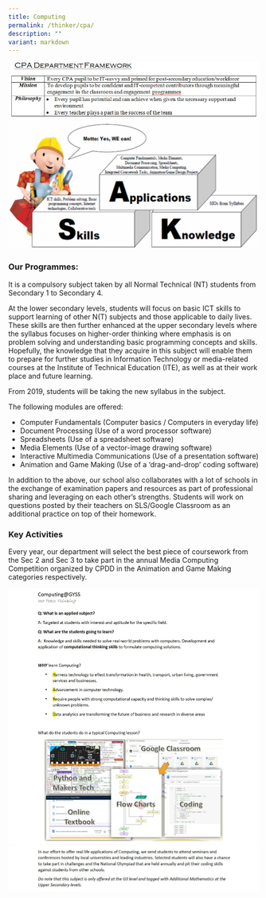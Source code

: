 ```yaml
---
title: Computing
permalink: /thinker/cpa/
description: ""
variant: markdown
---
```

![](/images/Student%20Thinker/CPA1.jpg)
![](/images/Student%20Thinker/CPA-2.png)

### Our Programmes:

It is a compulsory subject taken by all Normal Technical (NT) students from Secondary 1 to Secondary 4.

At the lower secondary levels, students will focus on basic ICT skills to support learning of other N(T) subjects and those applicable to daily lives. These skills are then further enhanced at the upper secondary levels where the syllabus focuses on higher-order thinking where emphasis is on problem solving and understanding basic programming concepts and skills. Hopefully, the knowledge that they acquire in this subject will enable them to prepare for further studies in Information Technology or media-related courses at the Institute of Technical Education (ITE), as well as at their work place and future learning.

From 2019, students will be taking the new syllabus in the subject.

The following modules are offered:

*   Computer Fundamentals (Computer basics / Computers in everyday life)
*   Document Processing (Use of a word processor software)
*   Spreadsheets (Use of a spreadsheet software)
*   Media Elements (Use of a vector-image drawing software)
*   Interactive Multimedia Communications (Use of a presentation software)
*   Animation and Game Making (Use of a ‘drag-and-drop’ coding software)

In addition to the above, our school also collaborates with a lot of schools in the exchange of examination papers and resources as part of professional sharing and leveraging on each other’s strengths. Students will work on questions posted by their teachers on SLS/Google Classroom as an additional practice on top of their homework.

### Key Activities

Every year, our department will select the best piece of coursework from the Sec 2 and Sec 3 to take part in the annual Media Computing Competition organized by CPDD in the Animation and Game Making categories respectively.

![](/images/Student%20Thinker/Computing_2023_conv_1.jpeg)
![](/images/Student%20Thinker/Computing_2023_conv_2.jpeg)